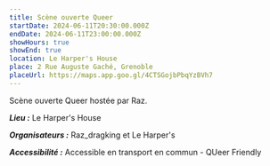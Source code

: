 ```yaml
---
title: Scène ouverte Queer
startDate: 2024-06-11T20:30:00.000Z
endDate: 2024-06-11T23:00:00.000Z
showHours: true
showEnd: true
location: Le Harper's House
place: 2 Rue Auguste Gaché, Grenoble
placeUrl: https://maps.app.goo.gl/4CTSGojbPbqYzBVh7
---
```




Scène ouverte Queer hostée par Raz.

***Lieu :*** Le Harper's House



***Organisateurs :*** Raz_dragking et Le Harper's

***Accessibilité :*** Accessible en transport en commun - QUeer Friendly

